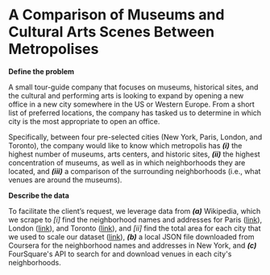# A Comparison of Museums and Cultural Arts Scenes Between Metropolises


**Define the problem**

A small tour-guide company that focuses on museums, historical sites, and the cultural and performing arts is looking to expand by opening a new office in a new city somewhere in the US or Western Europe. From a short list of preferred locations, the company has tasked us to determine in which city is the most appropriate to open an office.

Specifically, between four pre-selected cities (New York, Paris, London, and Toronto), the company would like to know which metropolis has ***(i)*** the highest number of museums, arts centers, and historic sites, ***(ii)*** the highest concentration of museums, as well as in which neighborhoods they are located, and ***(iii)*** a comparison of the surrounding neighborhoods (i.e., what venues are around the museums).


**Describe the data**

To facilitate the client’s request, we leverage data from ***(a)*** Wikipedia, which we scrape to *[i]* find the neighborhood names and addresses for Paris ([link](https://en.wikipedia.org/wiki/Arrondissements_of_Paris)), London ([link](https://en.wikipedia.org/wiki/List_of_areas_of_London)), and Toronto ([link](https://en.wikipedia.org/wiki/List_of_postal_codes_of_Canada:_M)), and *[ii]* find the total area for each city that we used to scale our dataset ([link](https://en.wikipedia.org/wiki/List_of_largest_cities)), ***(b)*** a local JSON file downloaded from Coursera for the neighborhood names and addresses in New York, and ***(c)*** FourSquare's API to search for and download venues in each city's neighborhoods.